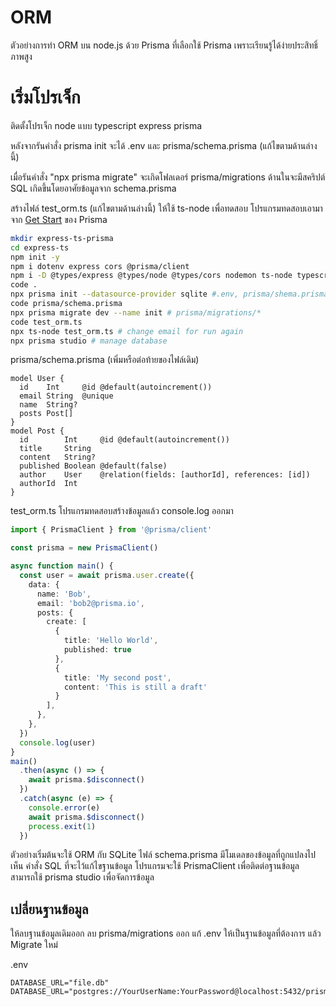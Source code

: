# ORM
ตัวอย่างการทำ ORM บน node.js ด้วย Prisma ที่เลือกใช้ Prisma เพราะเรียนรู้ได้ง่ายประสิทธิ์ภาพสูง


# เริ่มโปรเจ็ก
ติดตั้งโปรเจ็ก node แบบ typescript express prisma 

หลังจากรันคำสั่ง prisma init จะได้ .env และ prisma/schema.prisma (แก้ไขตามด้านล่างนี้)

เมื่อรันคำสั่ง "npx prisma migrate" จะเกิดโฟลเดอร์ prisma/migrations ด้านในจะมีสคริปต์ SQL เกิดขึ้นโดยอาศัยข้อมูลจาก schema.prisma

สร้างไฟล์ test_orm.ts (แก้ไขตามด้านล่างนี้) ให้ใช้ ts-node เพื่อทดสอบ โปรแกรมทดสอบเอามาจาก [Get Start](https://www.prisma.io/docs/getting-started/quickstart) ของ Prisma

```sh
mkdir express-ts-prisma
cd express-ts
npm init -y
npm i dotenv express cors @prisma/client
npm i -D @types/express @types/node @types/cors nodemon ts-node typescript prisma
code .
npx prisma init --datasource-provider sqlite #.env, prisma/shema.prisma
code prisma/schema.prisma
npx prisma migrate dev --name init # prisma/migrations/*
code test_orm.ts
npx ts-node test_orm.ts # change email for run again
npx prisma studio # manage database
```

prisma/schema.prisma (เพิ่มหรือต่อท้ายของไฟล์เดิม)
```
model User {
  id    Int     @id @default(autoincrement())
  email String  @unique
  name  String?
  posts Post[]
}
model Post {
  id        Int     @id @default(autoincrement())
  title     String
  content   String?
  published Boolean @default(false)
  author    User    @relation(fields: [authorId], references: [id])
  authorId  Int
}
```
test_orm.ts โปรแกรมทดสอบสร้างข้อมูลแล้ว console.log ออกมา
```ts
import { PrismaClient } from '@prisma/client'

const prisma = new PrismaClient()

async function main() {
  const user = await prisma.user.create({
    data: {
      name: 'Bob',
      email: 'bob2@prisma.io',
      posts: {
        create: [
          {
            title: 'Hello World',
            published: true
          },
          {
            title: 'My second post',
            content: 'This is still a draft'
          }
        ],
      },
    },
  })
  console.log(user)
}
main()
  .then(async () => {
    await prisma.$disconnect()
  })
  .catch(async (e) => {
    console.error(e)
    await prisma.$disconnect()
    process.exit(1)
  })
```
ตัวอย่างเริ่มต้นจะใช้ ORM กับ SQLite ไฟล์ schema.prisma มีโมเดลของข้อมูลที่ถูกแปลงไปเห็น คำสั่ง SQL ที่จะไว้แก้ไขฐานข้อมูล โปรแกรมจะใช้ PrismaClient เพื่อติดต่อฐานข้อมูล 
สามารถใช้ prisma studio เพื่อจัดการข้อมูล

## เปลี่ยนฐานข้อมูล
ให้ลบฐานข้อมูลเดิมออก ลบ prisma/migrations ออก แก้ .env ให้เป็นฐานข้อมูลที่ต้องการ แล้ว Migrate ใหม่


.env
```
DATABASE_URL="file.db"
DATABASE_URL="postgres://YourUserName:YourPassword@localhost:5432/prisma"
```
